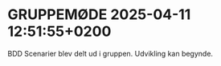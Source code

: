 # GRUPPEMØDE 2025-04-11 12:51:55+0200

BDD Scenarier blev delt ud i gruppen. Udvikling kan begynde.

